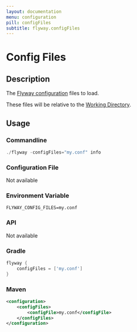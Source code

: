 ```yaml
---
layout: documentation
menu: configuration
pill: configFiles
subtitle: flyway.configFiles
---
```


# Config Files

## Description
The [Flyway configuration](/documentation/configuration/configfiles) files to load.

These files will be relative to the [Working Directory](/documentation/configuration/parameters/workingDirectory).

## Usage

### Commandline
```powershell
./flyway -configFiles="my.conf" info
```

### Configuration File
Not available

### Environment Variable
```properties
FLYWAY_CONFIG_FILES=my.conf
```

### API
Not available

### Gradle
```groovy
flyway {
    configFiles = ['my.conf']
}
```

### Maven
```xml
<configuration>
    <configFiles>
        <configFile>my.conf</configFile>
    </configFiles>
</configuration>
```